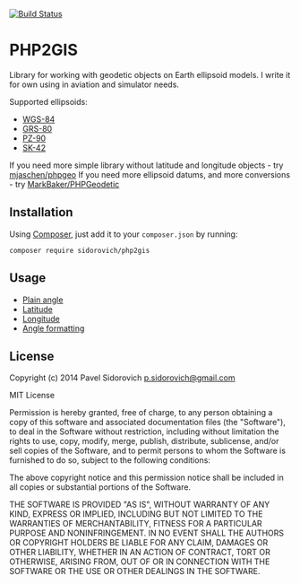 [![Build Status](https://travis-ci.org/sidorovich/php2gis.svg?branch=plane-angle)](https://travis-ci.org/sidorovich/php2gis)

PHP2GIS
=======

Library for working with geodetic objects on Earth ellipsoid models. I write it for own using in aviation and simulator needs.

Supported ellipsoids:
- [WGS-84](https://en.wikipedia.org/wiki/World_Geodetic_System)
- [GRS-80](https://en.wikipedia.org/wiki/World_Geodetic_System)
- [PZ-90](https://ru.wikipedia.org/wiki/%D0%9F%D0%97-90)
- [SK-42](https://en.wikipedia.org/wiki/SK-42_reference_system)

If you need more simple library without latitude and longitude objects - try [mjaschen/phpgeo](https://github.com/mjaschen/phpgeo)
If you need more ellipsoid datums, and more conversions - try [MarkBaker/PHPGeodetic](https://github.com/MarkBaker/PHPGeodetic)
    
## Installation
    
Using [Composer](https://getcomposer.org), just add it to your `composer.json` by running:

```
composer require sidorovich/php2gis
```

## Usage

- [Plain angle](docs/plain-angle.md)
- [Latitude](docs/latitude.md)
- [Longitude](docs/longitude.md)
- [Angle formatting](docs/angle-formatting.md)

## License

Copyright (c) 2014 Pavel Sidorovich <p.sidorovich@gmail.com>

MIT License

Permission is hereby granted, free of charge, to any person obtaining
a copy of this software and associated documentation files (the
"Software"), to deal in the Software without restriction, including
without limitation the rights to use, copy, modify, merge, publish,
distribute, sublicense, and/or sell copies of the Software, and to
permit persons to whom the Software is furnished to do so, subject to
the following conditions:

The above copyright notice and this permission notice shall be
included in all copies or substantial portions of the Software.

THE SOFTWARE IS PROVIDED "AS IS", WITHOUT WARRANTY OF ANY KIND,
EXPRESS OR IMPLIED, INCLUDING BUT NOT LIMITED TO THE WARRANTIES OF
MERCHANTABILITY, FITNESS FOR A PARTICULAR PURPOSE AND
NONINFRINGEMENT. IN NO EVENT SHALL THE AUTHORS OR COPYRIGHT HOLDERS BE
LIABLE FOR ANY CLAIM, DAMAGES OR OTHER LIABILITY, WHETHER IN AN ACTION
OF CONTRACT, TORT OR OTHERWISE, ARISING FROM, OUT OF OR IN CONNECTION
WITH THE SOFTWARE OR THE USE OR OTHER DEALINGS IN THE SOFTWARE.
